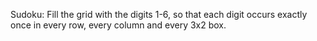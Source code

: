 Sudoku: Fill the grid with the digits 1-6, so that each digit occurs exactly once in every row, every column and every 3x2 box.